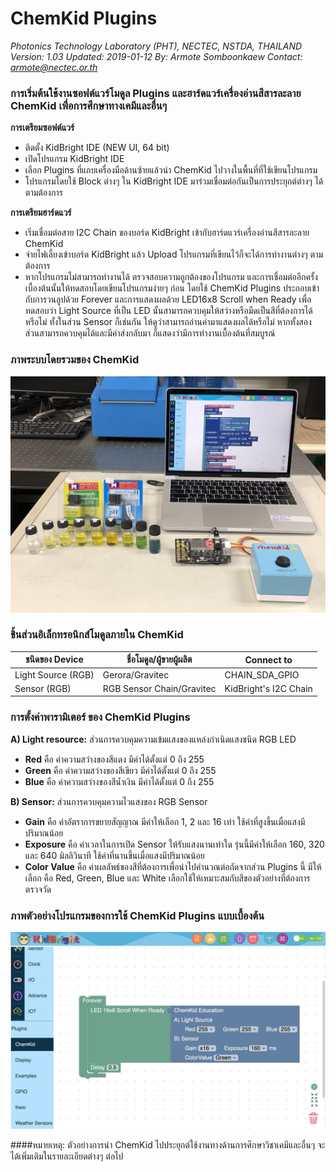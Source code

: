 # ChemKid Plugins
*Photonics Technology Laboratory (PHT), NECTEC, NSTDA, THAILAND*
*Version: 1.03*
*Updated: 2019-01-12*
*By: Armote Somboonkaew*
*Contact: armote@nectec.or.th*

### การเริ่มต้นใช้งานซอฟต์แวร์โมดูล Plugins และฮาร์ดแวร์เครื่องอ่านสีสารละลาย ChemKid เพื่อการศึกษาทางเคมีและอื่นๆ
**การเตรียมซอฟต์แวร์**
- ติดตั้ง KidBright IDE (NEW UI, 64 bit)
- เปิดโปรแกรม KidBright IDE
- เลือก Plugins ที่แถบเครื่องมือด้านซ้ายแล้วนำ ChemKid ไปวางในพื้นที่ที่ใช้เขียนโปรแกรม
- โปรแกรมโดยใช้ Block ต่างๆ ใน KidBright IDE มาร่วมเชื่อมต่อกันเป็นการประยุกต์ต่างๆ ได้ตามต้องการ

**การเตรียมฮาร์ดแวร์**
- เริ่มเชื่อมต่อสาย I2C Chain ของบอร์ด KidBright เข้ากับฮาร์ดแวร์เครื่องอ่านสีสารละลาย ChemKid
- จ่ายไฟเลี้ยงเข้าบอร์ด KidBright แล้ว Upload โปรแกรมที่เขียนไว้ก็จะได้การทำงานต่างๆ ตามต้องการ
- หากโปรแกรมไม่สามารถทำงานได้ ตรวจสอบความถูกต้องของโปรแกรม และการเชื่อมต่ออีกครั้ง เบื้องต้นนั้นให้ทดสอบโดยเขียนโปรแกรมง่ายๆ ก่อน โดยใช้ ChemKid Plugins ประกอบเข้ากับการวนลูปด้วย Forever และการแสดงผลด้วย LED16x8 Scroll when Ready เพื่อทดสอบว่า Light Source ที่เป็น LED นั้นสามารถควบคุมให้สว่างหรือมืดเป็นสีที่ต้องการได้หรือไม่ ทั้งในส่วน Sensor ก็เช่นกัน ให้ดูว่าสามารถอ่านค่ามาแสดงผลได้หรือไม่ หากทั้งสองส่วนสามารถควบคุมได้และมีค่าส่งกลับมา ก็แสดงว่ามีการทำงานเบื้องต้นที่สมบูรณ์

### ภาพระบบโดยรวมของ ChemKid
![GitHub Logo](images/chemkid.jpg)

### ชิ้นส่วนอิเล็กทรอนิกส์โมดูลภายใน ChemKid
| ชนิดของ Device         |  ชื่อโมดูล/ผู้ขายผู้ผลิต                  | Connect to |
|-----------------|----------------------|----------|
|  Light Source (RGB) | Gerora/Gravitec                 | CHAIN_SDA_GPIO |
|  Sensor (RGB)         | RGB Sensor Chain/Gravitec | KidBright's I2C Chain |

### การตั้งค่าพารามิเตอร์ ของ ChemKid Plugins
**A) Light resource:** ส่วนการควบคุมความเข้มแสงของแหล่งกำเนิดแสงชนิด RGB LED
- **Red** คือ ค่าความสว่างของสีแดง 		มีค่าได้ตั้งแต่ 0 ถึง 255
- **Green** คือ ค่าความสว่างของสีเขียว   มีค่าได้ตั้งแต่ 0 ถึง 255
- **Blue** คือ ค่าความสว่างของสีน้ำเงิน	มีค่าได้ตั้งแต่ 0 ถึง 255

**B) Sensor:** ส่วนการควบคุมความไวแสงของ RGB Sensor
- **Gain** คือ ค่าอัตราการขยายสัญญาณ มีค่าให้เลือก 1, 2 และ 16 เท่า ใช้ค่าที่สูงขึ้นเมื่อแสงมีปริมาณน้อย
- **Exposure** คือ ค่าเวลาในการเปิด Sensor ให้รับแสงนานเท่าใด รุ่นนี้มีค่าให้เลือก 160, 320 และ 640 มิลลิวินาที ใช้ค่าที่นานขึ้นเมื่อแสงมีปริมาณน้อย
- **Color Value** คือ ค่าผลลัพธ์ของสีที่ต้องการเพื่อนำไปคำนวณต่อถัดจากส่วน Plugins นี้ มีให้เลือก คือ Red, Green, Blue และ White เลือกใช้ให้เหมาะสมกับสีของตัวอย่างที่ต้องการตรวจวัด

### ภาพตัวอย่างโปรแกรมของการใช้ ChemKid Plugins แบบเบื้องต้น
![GitHub Logo](images/chemkidbasic.jpg)

####หมายเหตุ: ตัวอย่างการนำ ChemKid ไปประยุกต์ใช้งานทางด้านการศึกษาวิชาเคมีและอื่นๆ จะได้เพิ่มเติมในรายละเอียดต่างๆ ต่อไป
